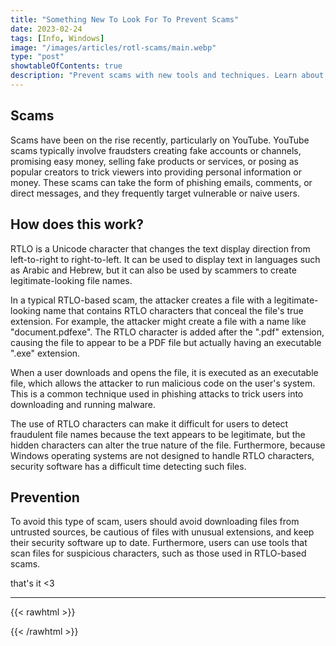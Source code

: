 ```yaml
---
title: "Something New To Look For To Prevent Scams"
date: 2023-02-24
tags: [Info, Windows]
image: "/images/articles/rotl-scams/main.webp"
type: "post"
showtableOfContents: true
description: "Prevent scams with new tools and techniques. Learn about the latest approaches and how to protect yourself. Read our article."
---
```


## Scams 
Scams have been on the rise recently, particularly on YouTube. YouTube scams typically involve fraudsters creating fake accounts or channels, promising easy money, selling fake products or services, or posing as popular creators to trick viewers into providing personal information or money. These scams can take the form of phishing emails, comments, or direct messages, and they frequently target vulnerable or naive users.

## How does this work? 
RTLO is a Unicode character that changes the text display direction from left-to-right to right-to-left. It can be used to display text in languages such as Arabic and Hebrew, but it can also be used by scammers to create legitimate-looking file names.

In a typical RTLO-based scam, the attacker creates a file with a legitimate-looking name that contains RTLO characters that conceal the file's true extension. For example, the attacker might create a file with a name like "document.pdfexe". The RTLO character is added after the ".pdf" extension, causing the file to appear to be a PDF file but actually having an executable ".exe" extension.

When a user downloads and opens the file, it is executed as an executable file, which allows the attacker to run malicious code on the user's system. This is a common technique used in phishing attacks to trick users into downloading and running malware.

The use of RTLO characters can make it difficult for users to detect fraudulent file names because the text appears to be legitimate, but the hidden characters can alter the true nature of the file. Furthermore, because Windows operating systems are not designed to handle RTLO characters, security software has a difficult time detecting such files.

## Prevention 
To avoid this type of scam, users should avoid downloading files from untrusted sources, be cautious of files with unusual extensions, and keep their security software up to date. Furthermore, users can use tools that scan files for suspicious characters, such as those used in RTLO-based scams.

that's it <3

---

{{< rawhtml >}} 
<script src="https://utteranc.es/client.js"
        repo="mansoorbarri/website"
        issue-term="title"
        theme="github-light"
        crossorigin="anonymous"
        async>
</script>
{{< /rawhtml >}}